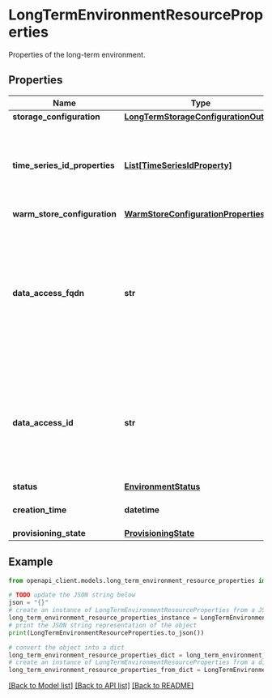 # LongTermEnvironmentResourceProperties

Properties of the long-term environment.

## Properties

Name | Type | Description | Notes
------------ | ------------- | ------------- | -------------
**storage_configuration** | [**LongTermStorageConfigurationOutput**](LongTermStorageConfigurationOutput.md) |  | 
**time_series_id_properties** | [**List[TimeSeriesIdProperty]**](TimeSeriesIdProperty.md) | The list of event properties which will be used to define the environment&#39;s time series id. | 
**warm_store_configuration** | [**WarmStoreConfigurationProperties**](WarmStoreConfigurationProperties.md) |  | [optional] 
**data_access_fqdn** | **str** | The fully qualified domain name used to access the environment data, e.g. to query the environment&#39;s events or upload reference data for the environment. | [optional] [readonly] 
**data_access_id** | **str** | An id used to access the environment data, e.g. to query the environment&#39;s events or upload reference data for the environment. | [optional] [readonly] 
**status** | [**EnvironmentStatus**](EnvironmentStatus.md) |  | [optional] 
**creation_time** | **datetime** | The time the resource was created. | [optional] [readonly] 
**provisioning_state** | [**ProvisioningState**](ProvisioningState.md) |  | [optional] 

## Example

```python
from openapi_client.models.long_term_environment_resource_properties import LongTermEnvironmentResourceProperties

# TODO update the JSON string below
json = "{}"
# create an instance of LongTermEnvironmentResourceProperties from a JSON string
long_term_environment_resource_properties_instance = LongTermEnvironmentResourceProperties.from_json(json)
# print the JSON string representation of the object
print(LongTermEnvironmentResourceProperties.to_json())

# convert the object into a dict
long_term_environment_resource_properties_dict = long_term_environment_resource_properties_instance.to_dict()
# create an instance of LongTermEnvironmentResourceProperties from a dict
long_term_environment_resource_properties_from_dict = LongTermEnvironmentResourceProperties.from_dict(long_term_environment_resource_properties_dict)
```
[[Back to Model list]](../README.md#documentation-for-models) [[Back to API list]](../README.md#documentation-for-api-endpoints) [[Back to README]](../README.md)


